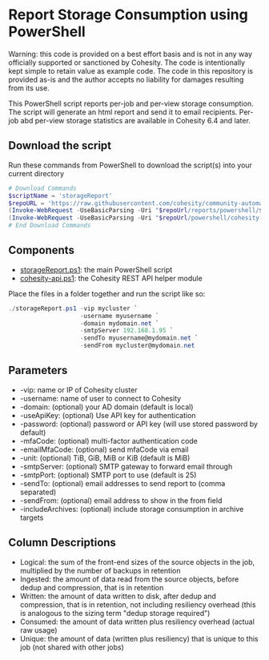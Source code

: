 # Report Storage Consumption using PowerShell

Warning: this code is provided on a best effort basis and is not in any way officially supported or sanctioned by Cohesity. The code is intentionally kept simple to retain value as example code. The code in this repository is provided as-is and the author accepts no liability for damages resulting from its use.

This PowerShell script reports per-job and per-view storage consumption. The script will generate an html report and send it to email recipients. Per-job abd per-view storage statistics are available in Cohesity 6.4 and later.

## Download the script

Run these commands from PowerShell to download the script(s) into your current directory

```powershell
# Download Commands
$scriptName = 'storageReport'
$repoURL = 'https://raw.githubusercontent.com/cohesity/community-automation-samples/main'
(Invoke-WebRequest -UseBasicParsing -Uri "$repoUrl/reports/powershell/$scriptName/$scriptName.ps1").content | Out-File "$scriptName.ps1"; (Get-Content "$scriptName.ps1") | Set-Content "$scriptName.ps1"
(Invoke-WebRequest -UseBasicParsing -Uri "$repoUrl/powershell/cohesity-api/cohesity-api.ps1").content | Out-File cohesity-api.ps1; (Get-Content cohesity-api.ps1) | Set-Content cohesity-api.ps1
# End Download Commands
```

## Components

* [storageReport.ps1](https://raw.githubusercontent.com/cohesity/community-automation-samples/main/reports/powershell/storageReport/storageReport.ps1): the main PowerShell script
* [cohesity-api.ps1](https://raw.githubusercontent.com/cohesity/community-automation-samples/main/powershell/cohesity-api/cohesity-api.ps1): the Cohesity REST API helper module

Place the files in a folder together and run the script like so:

```powershell
./storageReport.ps1 -vip mycluster `
                    -username myusername `
                    -domain mydomain.net `
                    -smtpServer 192.168.1.95 `
                    -sendTo myusername@mydomain.net `
                    -sendFrom mycluster@mydomain.net
```

## Parameters

* -vip: name or IP of Cohesity cluster
* -username: name of user to connect to Cohesity
* -domain: (optional) your AD domain (default is local)
* -useApiKey: (optional) Use API key for authentication
* -password: (optional) password or API key (will use stored password by default)
* -mfaCode: (optional) multi-factor authentication code
* -emailMfaCode: (optional) send mfaCode via email
* -unit: (optional) TiB, GiB, MiB or KiB (default is MiB)
* -smtpServer: (optional) SMTP gateway to forward email through
* -smtpPort: (optional) SMTP port to use (default is 25)
* -sendTo: (optional) email addresses to send report to (comma separated)
* -sendFrom: (optional) email address to show in the from field
* -includeArchives: (optional) include storage consumption in archive targets

## Column Descriptions

* Logical: the sum of the front-end sizes of the source objects in the job, multiplied by the number of backups in retention
* Ingested: the amount of data read from the source objects, before dedup and compression, that is in retention
* Written: the amount of data written to disk, after dedup and compression, that is in retention, not including resiliency overhead (this is analogous to the sizing term "dedup storage required")
* Consumed: the amount of data written plus resiliency overhead (actual raw usage)
* Unique: the amount of data (written plus resiliency) that is unique to this job (not shared with other jobs)
